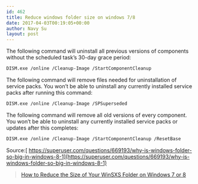 ```yaml
---
id: 462
title: Reduce windows folder size on windows 7/8
date: 2017-04-03T00:19:05+00:00
author: Navy Su
layout: post
---
```

The following command will uninstall all previous versions of components without the scheduled task’s 30-day grace period:

```bash
DISM.exe /online /Cleanup-Image /StartComponentCleanup
```

The following command will remove files needed for uninstallation of service packs. You won’t be able to uninstall any currently installed service packs after running this command:

```bash
DISM.exe /online /Cleanup-Image /SPSuperseded
```

The following command will remove all old versions of every component. You won’t be able to uninstall any currently installed service packs or updates after this completes:

```bash
DISM.exe /online /Cleanup-Image /StartComponentCleanup /ResetBase
```

Source:[ https://superuser.com/questions/669193/why-is-windows-folder-so-big-in-windows-8-1](https://superuser.com/questions/669193/why-is-windows-folder-so-big-in-windows-8-1)

<blockquote data-secret="SGsxa19CVd" class="wp-embedded-content">
  <p>
    <a href="https://www.howtogeek.com/174705/how-to-reduce-the-size-of-your-winsxs-folder-on-windows-7-or-8/">How to Reduce the Size of Your WinSXS Folder on Windows 7 or 8</a>
  
</blockquote>
